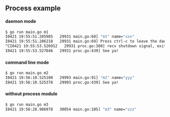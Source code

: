 ## Process example

#### daemon mode

```sh
$ go run main.go m1
I0421 19:55:51.285985   29931 main.go:68] "m1" name="xxx"
I0421 19:55:51.286218   29931 main.go:69] Press ctrl-c to leave the daemon process
^CI0421 19:55:53.526912   29931 proc.go:380] recv shutdown signal, exiting
I0421 19:55:53.527046   29931 proc.go:439] See ya!
```

#### command line mode

```sh
$ go run main.go m2
I0421 19:56:10.525100   29993 main.go:91] "m2" name="yyy"
I0421 19:56:10.525378   29993 proc.go:439] See ya!
```

#### without process module

```sh
$ go run main.go m3
I0421 19:56:28.986978   30054 main.go:105] "m3" name="zzz"
```

